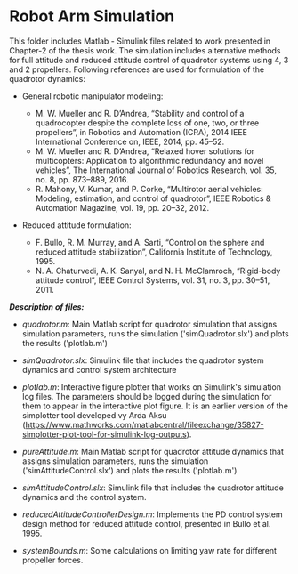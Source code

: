 # Robot Arm Simulation #
This folder includes Matlab - Simulink files related to work presented in Chapter-2 of the thesis work.
The simulation includes alternative methods for full attitude and reduced attitude control of quadrotor systems using 4, 3 and 2 propellers.  Following references are used for formulation of the quadrotor dynamics:

* General robotic manipulator modeling: 
  * M. W. Mueller and R. D’Andrea, “Stability and control of a quadrocopter
despite the complete loss of one, two, or three propellers”, in Robotics and
Automation (ICRA), 2014 IEEE International Conference on, IEEE, 2014,
pp. 45–52.
  * M. W. Mueller and R. D’Andrea, “Relaxed hover solutions for multicopters:
Application to algorithmic redundancy and novel vehicles”, The International
Journal of Robotics Research, vol. 35, no. 8, pp. 873–889, 2016.
  * R. Mahony, V. Kumar, and P. Corke, “Multirotor aerial vehicles: Modeling,
estimation, and control of quadrotor”, IEEE Robotics & Automation Magazine,
vol. 19, pp. 20–32, 2012.

* Reduced attitude formulation: 
  * F. Bullo, R. M. Murray, and A. Sarti, “Control on the sphere and reduced
attitude stabilization”, California Institute of Technology, 1995.
  * N. A. Chaturvedi, A. K. Sanyal, and N. H. McClamroch, “Rigid-body attitude
control”, IEEE Control Systems, vol. 31, no. 3, pp. 30–51, 2011.


***Description of files:***

* _quadrotor.m_: Main Matlab script for quadrotor simulation that assigns simulation parameters, runs the simulation ('simQuadrotor.slx') and plots the results ('plotlab.m')      
* _simQuadrotor.slx_: Simulink file that includes the quadrotor system dynamics and control system architecture
* _plotlab.m_: Interactive figure plotter that works on Simulink's simulation log files. The parameters should be logged during the simulation for them to appear in the interactive plot figure. It is an earlier version of the simplotter tool developed vy Arda Aksu  (https://www.mathworks.com/matlabcentral/fileexchange/35827-simplotter-plot-tool-for-simulink-log-outputs).

* _pureAttitude.m_: Main Matlab script for quadrotor attitude dynamics that assigns simulation parameters, runs the simulation ('simAttitudeControl.slx') and plots the results ('plotlab.m')
* _simAttitudeControl.slx_: Simulink file that includes the quadrotor attitude dynamics and the control system.
                      
* _reducedAttitudeControllerDesign.m_: Implements the PD control system design method for reduced attitude control, presented in  Bullo et al. 1995.
* _systemBounds.m_: Some calculations on limiting yaw rate for different propeller forces.                        
